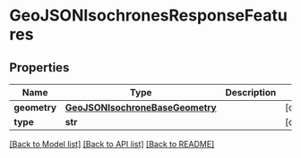 # GeoJSONIsochronesResponseFeatures

## Properties
Name | Type | Description | Notes
------------ | ------------- | ------------- | -------------
**geometry** | [**GeoJSONIsochroneBaseGeometry**](GeoJSONIsochroneBaseGeometry.md) |  | [optional] 
**type** | **str** |  | [optional] 

[[Back to Model list]](../README.md#documentation_for_models) [[Back to API list]](../README.md#documentation_for_api_endpoints) [[Back to README]](../README.md)

